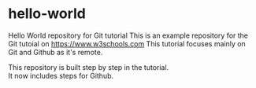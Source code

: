 # hello-world
Hello World repository for Git tutorial
This is an example repository for the Git tutoial on https://www.w3schools.com
This tutorial focuses mainly on Git and Github as it's remote.

This repository is built step by step in the tutorial.<br />
It now includes steps for Github.
